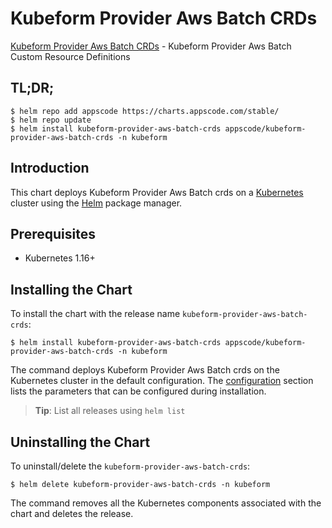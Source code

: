 # Kubeform Provider Aws Batch CRDs

[Kubeform Provider Aws Batch CRDs](https://github.com/kubeform) - Kubeform Provider Aws Batch Custom Resource Definitions

## TL;DR;

```console
$ helm repo add appscode https://charts.appscode.com/stable/
$ helm repo update
$ helm install kubeform-provider-aws-batch-crds appscode/kubeform-provider-aws-batch-crds -n kubeform
```

## Introduction

This chart deploys Kubeform Provider Aws Batch crds on a [Kubernetes](http://kubernetes.io) cluster using the [Helm](https://helm.sh) package manager.

## Prerequisites

- Kubernetes 1.16+

## Installing the Chart

To install the chart with the release name `kubeform-provider-aws-batch-crds`:

```console
$ helm install kubeform-provider-aws-batch-crds appscode/kubeform-provider-aws-batch-crds -n kubeform
```

The command deploys Kubeform Provider Aws Batch crds on the Kubernetes cluster in the default configuration. The [configuration](#configuration) section lists the parameters that can be configured during installation.

> **Tip**: List all releases using `helm list`

## Uninstalling the Chart

To uninstall/delete the `kubeform-provider-aws-batch-crds`:

```console
$ helm delete kubeform-provider-aws-batch-crds -n kubeform
```

The command removes all the Kubernetes components associated with the chart and deletes the release.


